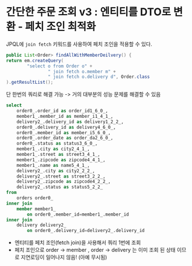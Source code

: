# 간단한 주문 조회 v3 : 엔티티를 DTO로 변환 - 페치 조인 최적화

JPQL에 `join fetch` 키워드를 사용하여 페치 조인을 적용할 수 있다.

```java
public List<Order> findAllWithMemberDeilvery() {
return em.createQuery(
        "select o from Order o" +
                " join fetch o.member m" +
                " join fetch o.delivery d", Order.class
).getResultList();
```

단 한번의 쿼리로 해결 가능 -> 거의 대부분의 성능 문제를 해결할 수 있음

```sql
select
    order0_.order_id as order_id1_6_0_,
    member1_.member_id as member_i1_4_1_,
    delivery2_.delivery_id as delivery1_2_2_,
    order0_.delivery_id as delivery4_6_0_,
    order0_.member_id as member_i5_6_0_,
    order0_.order_date as order_da2_6_0_,
    order0_.status as status3_6_0_,
    member1_.city as city2_4_1_,
    member1_.street as street3_4_1_,
    member1_.zipcode as zipcode4_4_1_,
    member1_.name as name5_4_1_,
    delivery2_.city as city2_2_2_,
    delivery2_.street as street3_2_2_,
    delivery2_.zipcode as zipcode4_2_2_,
    delivery2_.status as status5_2_2_ 
from
    orders order0_ 
inner join
    member member1_ 
        on order0_.member_id=member1_.member_id 
inner join
    delivery delivery2_ 
        on order0_.delivery_id=delivery2_.delivery_id
```

- 엔티티를 페치 조인(fetch join)을 사용해서 쿼리 1번에 조회
- 페치 조인으로 order -> member , order -> delivery 는 이미 조회 된 상태 이므로 지연로딩이 일어나지 않음! (아예 무시됨)
